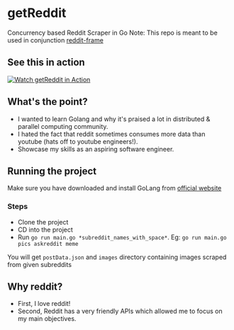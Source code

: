# getReddit
Concurrency based Reddit Scraper in Go
Note: This repo is meant to be used in conjunction [reddit-frame](https://github.com/rahulanand16nov/reddit-frame)

## See this in action
[![Watch getReddit in Action](https://i.imgur.com/ZwUbcxW.png)](https://drive.google.com/file/d/1v0s0y4S7AJLRPDZdbq81jYuYTkyF3Afu/view)

## What's the point?
* I wanted to learn Golang and why it's praised a lot in distributed & parallel computing community.
* I hated the fact that reddit sometimes consumes more data than youtube (hats off to youtube engineers!).
* Showcase my skills as an aspiring software engineer.

## Running the project
Make sure you have downloaded and install GoLang from [official website](https://golang.org/dl/)

### Steps
* Clone the project
* CD into the project
* Run `go run main.go *subreddit_names_with_space*`. Eg: `go run main.go pics askreddit meme`

You will get `postData.json` and `images` directory containing images scraped from given subreddits

## Why reddit?
* First, I love reddit!
* Second, Reddit has a very friendly APIs which allowed me to focus on my main objectives.